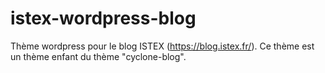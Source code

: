 # istex-wordpress-blog
Thème wordpress pour le blog ISTEX (https://blog.istex.fr/).
Ce thème est un thème enfant du thème "cyclone-blog".
